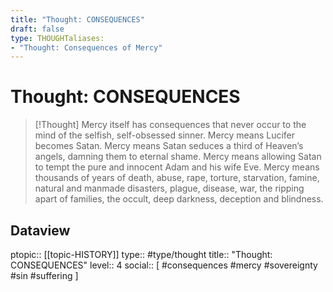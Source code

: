 ```yaml
---
title: "Thought: CONSEQUENCES"
draft: false
type: THOUGHTaliases:
- "Thought: Consequences of Mercy"
---
```

# Thought: CONSEQUENCES 
> [!Thought]
> Mercy itself has consequences that never occur to the mind of the selfish, self-obsessed sinner. 
> Mercy means Lucifer becomes Satan. 
> Mercy means Satan seduces a third of Heaven’s angels, damning them to eternal shame. 
> Mercy means allowing Satan to tempt the pure and innocent Adam and his wife Eve. 
> Mercy means thousands of years of death, abuse, rape, torture, starvation, famine, natural and manmade disasters, plague, disease, war, the ripping apart of families, the occult, deep darkness, deception and blindness.

## Dataview
ptopic:: [[topic-HISTORY]]
type:: #type/thought
title:: "Thought: CONSEQUENCES"
level:: 4
social:: [ #consequences #mercy #sovereignty #sin #suffering ]